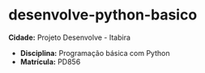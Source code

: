 # desenvolve-python-basico
 **Cidade:** Projeto Desenvolve - Itabira  
- **Disciplina:** Programação básica com Python  
- **Matrícula:** PD856
